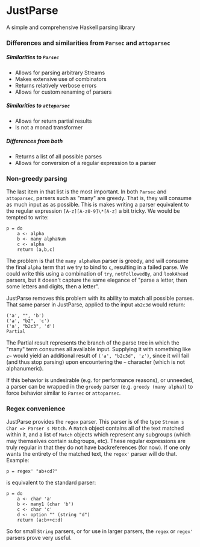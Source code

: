 # JustParse

A simple and comprehensive Haskell parsing library

### Differences and similarities from `Parsec` and `attoparsec`

##### Similarities to `Parsec`
* Allows for parsing arbitrary Streams 
* Makes extensive use of combinators
* Returns relatively verbose errors
* Allows for custom renaming of parsers

##### Similarities to `attoparsec`
* Allows for return partial results
* Is not a monad transformer 

##### Differences from both
* Returns a list of all possible parses
* Allows for conversion of a regular expression to a parser 

### Non-greedy parsing

The last item in that list is the most important. In both `Parsec` and `attoparsec`, 
parsers such as "many" are greedy. That is, they will consume as much input as
as possible. This is makes writing a parser equivalent to the regular expression
`[A-z][A-z0-9]\*[A-z]` a bit tricky. We would be tempted to write:

    p = do
        a <- alpha
        b <- many alphaNum
        c <- alpha
        return (a,b,c)

The problem is that the `many alphaNum` parser is greedy, and will consume the 
final `alpha` term that we try to bind to `c`, resulting in a failed parse. We could
write this using a combination of `try`, `notFollowedBy`, and `lookAhead` parsers, 
but it doesn't capture the same elegance of "parse a letter, then some letters and 
digits, then a letter". 

JustParse removes this problem with its ability to match all possible parses. That
same parser in JustParse, applied to the input `ab2c3d` would return:

    ('a', "", 'b')
    ('a', "b2", 'c')
    ('a', "b2c3", 'd')
    Partial

The Partial result represents the branch of the parse tree in which the "many" term
consumes all available input. Supplying it with something like `z~` would yield an
additional result of `('a', "b2c3d", 'z')`, since it will fail (and thus stop parsing)
upon encountering the `~` character (which is not alphanumeric).

If this behavior is undesirable (e.g. for performance reasons), or unneeded, a 
parser can be wrapped in the `greedy` parser (e.g. `greedy (many alpha)`) to force
behavior similar to `Parsec` or `attoparsec`.

### Regex convenience

JustParse provides the `regex` parser. This parser is of the type 
`Stream s Char => Parser s Match`. A `Match` object contains all of the text matched 
within it, and a list of `Match` objects which represent any subgroups (which may 
themselves contain subgroups, etc). These regular expressions are truly regular in
that they do not have backreferences (for now). If one only wants the entirety of
the matched text, the `regex'` parser will do that. Example:

    p = regex' "ab+cd?"

is equivalent to the standard parser:

    p = do
        a <- char 'a'
        b <- many1 (char 'b')
        c <- char 'c'
        d <- option "" (string "d")
        return (a:b++c:d)
       
So for small `String` parsers, or for use in larger parsers, the `regex` or `regex'`
parsers prove very useful.
